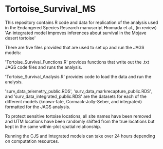 # Tortoise_Survival_MS
This repository contains R code and data for replication of the analysis used in the Endangered Species Research manuscript Hromada et al., (in review) 'An integrated model improves inferences about survival in the Mojave desert tortoise'

There are five files provided that are used to set up and run the JAGS models: 

'Tortoise_Survival_Functions.R' provides functions that write out the .txt JAGS code files and runs the analysis.

'Tortoise_Survival_Analysis.R' provides code to load the data and run the analysis.

'surv_data_telemetry_public.RDS', 'surv_data_markrecapture_public.RDS', and 'surv_data_integrated_public.RDS' are the datasets for each of the different models (known-fate, Cormack-Jolly-Seber, and integrated) formatted for the JAGS analysis. 

To protect sensitive tortoise locations, all site names have been removed and UTM locations have been randomly shifted from the true locations but kept in the same within-plot spatial relationship.

Running the CJS and Integrated models can take over 24 hours depending on computation resources.
